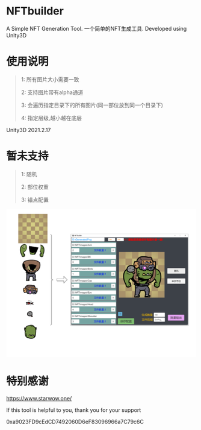 # NFTbuilder
A Simple NFT Generation Tool. 一个简单的NFT生成工具. Developed using Unity3D

# 使用说明
>1: 所有图片大小需要一致
>
>2: 支持图片带有alpha通道
>
>3: 会遍历指定目录下的所有图片(同一部位放到同一个目录下)
>
>4: 指定层级,越小越在底层


Unity3D 2021.2.17


# 暂未支持
>1: 随机
>
>2: 部位权重
>
>3: 锚点配置
>

![Image text](https://github.com/huangkumao/NFTbuilder/blob/main/ReadmeFiles/1.png)

# 特别感谢
https://www.starwow.one/

If this tool is helpful to you, thank you for your support

0xa9023FD9cEdCD7492060D6eF83096966a7C79c6C

